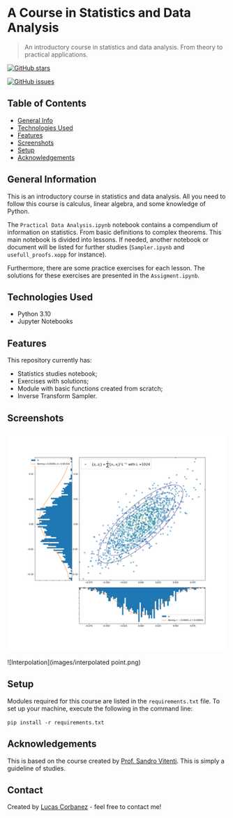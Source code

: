 # A Course in Statistics and Data Analysis
> An introductory course in statistics and data analysis. 
> From theory to practical applications.

[![GitHub stars](https://img.shields.io/github/stars/Corbanez97/practical_data_analysis?style=flat-square)](https://github.com/Corbanez97/practical_data_analysis/stargazers) 

[![GitHub issues](https://img.shields.io/github/issues/Corbanez97/practical_data_analysis?style=flat-square)](https://github.com/Corbanez97/practical_data_analysis/issues)



## Table of Contents
* [General Info](#general-information)
* [Technologies Used](#technologies-used)
* [Features](#features)
* [Screenshots](#screenshots)
* [Setup](#setup)
* [Acknowledgements](#acknowledgements)


## General Information

This is an introductory course in statistics and data analysis. All you need to follow this course is calculus, linear algebra, and some knowledge of Python. 

The `Practical Data Analysis.ipynb` notebook contains a compendium of information on statistics. From basic definitions to complex theorems. This main notebook is divided into lessons. If needed, another notebook or document will be listed for further studies (`Sampler.ipynb` and `usefull_proofs.xopp` for instance). 

Furthermore, there are some practice exercises for each lesson. The solutions for these exercises are presented in the `Assigment.ipynb`.


## Technologies Used
- Python 3.10
- Jupyter Notebooks


## Features
This repository currently has:
- Statistics studies notebook;
- Exercises with solutions;
- Module with basic functions created from scratch;
- Inverse Transform Sampler.


## Screenshots

![Central Limit](images/1024_multivariate_gaussian.png)

![Interpolation](images/interpolated point.png)


## Setup
Modules required for this course are listed in the `requirements.txt` file. To set up your machine, execute the following in the command line:

`pip install -r requirements.txt`


## Acknowledgements

This is based on the course created by [Prof. Sandro Vitenti](https://github.com/vitenti). This is simply a guideline of studies.


## Contact
Created by [Lucas Corbanez](https://www.linkedin.com/in/lucas-corbanez/?locale=en_US) - feel free to contact me!